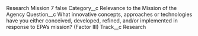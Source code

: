<?xml version="1.0" encoding="UTF-8"?>
<CustomMetadata xmlns="http://soap.sforce.com/2006/04/metadata" xmlns:xsi="http://www.w3.org/2001/XMLSchema-instance" xmlns:xsd="http://www.w3.org/2001/XMLSchema">
    <label>Research Mission 7</label>
    <protected>false</protected>
    <values>
        <field>Category__c</field>
        <value xsi:type="xsd:string">Relevance to the Mission of the Agency</value>
    </values>
    <values>
        <field>Question__c</field>
        <value xsi:type="xsd:string">What innovative concepts, approaches or technologies have you either conceived, developed, refined, and/or implemented in response to EPA’s mission? (Factor III)</value>
    </values>
    <values>
        <field>Track__c</field>
        <value xsi:type="xsd:string">Research</value>
    </values>
</CustomMetadata>
